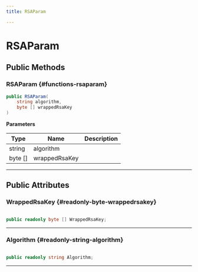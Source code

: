 ```yaml
---
title: RSAParam

---
```


# RSAParam










## Public Methods

###  RSAParam {#functions-rsaparam}

```csharp
public RSAParam(
    string algorithm,
    byte [] wrappedRsaKey
)
```


**Parameters**

| Type | Name  | Description  | 
|--|--|--|
| string |algorithm||
| byte [] |wrappedRsaKey||






-----------

## Public Attributes

### WrappedRsaKey {#readonly-byte-wrappedrsakey}

```csharp

public readonly byte [] WrappedRsaKey;

```






-----------

### Algorithm {#readonly-string-algorithm}

```csharp

public readonly string Algorithm;

```






-----------

